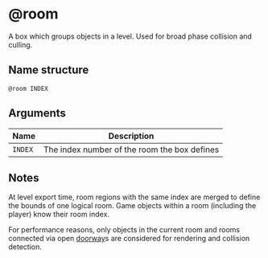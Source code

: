 # @room

A box which groups objects in a level. Used for broad phase collision and
culling.

## Name structure

```
@room INDEX
```

## Arguments

| Name    | Description                                  |
| ------- | -------------------------------------------- |
| `INDEX` | The index number of the room the box defines |

## Notes

At level export time, room regions with the same index are merged to define the
bounds of one logical room. Game objects within a room (including the player)
know their room index.

For performance reasons, only objects in the current room and rooms connected
via open [doorway](./doorway.md)s are considered for rendering and collision
detection.
